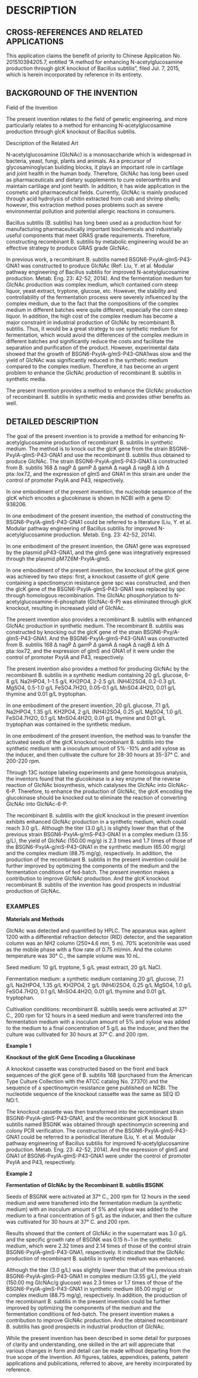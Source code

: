 # DESCRIPTION

## CROSS-REFERENCES AND RELATED APPLICATIONS

This application claims the benefit of priority to Chinese Application No. 201510394205.7, entitled “A method for enhancing N-acetylglucosamine production through glcK knockout of Bacillus subtilis”, filed Jul. 7, 2015, which is herein incorporated by reference in its entirety.

## BACKGROUND OF THE INVENTION

Field of the Invention

The present invention relates to the field of genetic engineering, and more particularly relates to a method for enhancing N-acetylglucosamine production through glcK knockout of Bacillus subtilis.

Description of the Related Art

N-acetylglucosamine (GlcNAc) is a monosaccharide which is widespread in bacteria, yeast, fungi, plants and animals. As a precursor of glycosaminoglycan building blocks, it plays an important role in cartilage and joint health in the human body. Therefore, GlcNAc has long been used as pharmaceuticals and dietary supplements to cure osteroarthritis and maintain cartilage and joint health. In addition, it has wide application in the cosmetic and pharmaceutical fields. Currently, GlcNAc is mainly produced through acid hydrolysis of chitin extracted from crab and shrimp shells; however, this extraction method poses problems such as severe environmental pollution and potential allergic reactions in consumers.

Bacillus subtilis (B. subtilis) has long been used as a production host for manufacturing pharmaceutically important biochemicals and industrially useful components that meet GRAS grade requirements. Therefore, constructing recombinant B. subtilis by metabolic engineering would be an effective strategy to produce GRAS grade GlcNAc.

In previous work, a recombinant B. subtilis named BSGN6-PxylA-glmS-P43-GNA1 was constructed to produce GlcNAc (Ref: Liu, Y. et al. Modular pathway engineering of Bacillus subtilis for improved N-acetylglucosamine production. Metab. Eng. 23: 42-52, 2014). And the fermentation medium for GlcNAc production was complex medium, which contained corn steep liquor, yeast extract, tryptone, glucose, etc. However, the stability and controllability of the fermentation process were severely influenced by the complex medium, due to the fact that the compositions of the complex medium in different batches were quite different, especially the corn steep liquor. In addition, the high cost of the complex medium has become a major constraint in industrial production of GlcNAc by recombinant B. subtilis. Thus, it would be a great strategy to use synthetic medium for fermentation, which would avoid the differences of the complex medium in different batches and significantly reduce the costs and facilitate the separation and purification of the product. However, experimental data showed that the growth of BSGN6-PxylA-g/mS-P43-GNA1was slow and the yield of GlcNAc was significantly reduced in the synthetic medium compared to the complex medium. Therefore, it has become an urgent problem to enhance the GlcNAc production of recombinant B. subtilis in synthetic media.

The present invention provides a method to enhance the GlcNAc production of recombinant B. subtilis in synthetic media and provides other benefits as well.

## DETAILED DESCRIPTION

The goal of the present invention is to provide a method for enhancing N-acetylglucosamine production of recombinant B. subtilis in synthetic medium. The method is to knock out the glcK gene from the strain BSGN6-PxylA-glmS-P43-GNA1 and use the recombinant B. subtilis thus obtained to produce GlcNAc. The strain BSGN6-PxylA-glmS-P43-GNA1 is constructed from B. subtilis 168 Δ nagP Δ gamP Δ gamA Δ nagA Δ nagB Δ ldh Δ pta::lox72, and the expression of glmS and GNA1 in this strain are under the control of promoter PxylA and P43, respectively.

In one embodiment of the present invention, the nucleotide sequence of the glcK which encodes a glucokinase is shown in NCBI with a gene ID: 938206.

In one embodiment of the present invention, the method of constructing the BSGN6-PxylA-glmS-P43-GNA1 could be referred to a literature (Liu, Y. et al. Modular pathway engineering of Bacillus subtilis for improved N-acetylglucosamine production. Metab. Eng. 23: 42-52, 2014).

In one embodiment of the present invention, the GNA1 gene was expressed by the plasmid pP43-GNA1, and the glmS gene was integratively expressed through the plasmid pM7Z6M-PxylA-glmS.

In one embodiment of the present invention, the knockout of the glcK gene was achieved by two steps: first, a knockout cassette of glcK gene containing a spectinomycin resistance gene spc was constructed, and then the glcK gene of the BSGN6-PxylA-glmS-P43-GNA1 was replaced by spc through homologous recombination. The GlcNAc phosphorylation to N-acetylglucosamine-6-phosphate (GlcNAc-6-P) was eliminated through glcK knockout, resulting in increased yield of GlcNAc.

The present invention also provides a recombinant B. subtilis with enhanced GlcNAc production in synthetic medium. The recombinant B. subtilis was constructed by knocking out the glcK gene of the strain BSGN6-Pxy/A-glmS-P43-GNA1. And the BSGN6-PxylA-glmS-P43-GNA1 was constructed from B. subtilis 168 Δ nagP Δ gamP Δ gamA Δ nagA Δ nagB Δ ldh Δ pta::lox72, and the expression of glmS and GNA1 of it were under the control of promoter PxylA and P43, respectively.

The present invention also provides a method for producing GlcNAc by the recombinant B. subtilis in a synthetic medium containing 20 g/L glucose, 6-8 g/L Na2HPO4, 1-1.5 g/L KH2PO4, 2-2.5 g/L (NH4)2SO4, 0.2-0.3 g/L MgSO4, 0.5-1.0 g/L FeSO4.7H2O, 0.05-0.1 g/L MnSO4.4H2O, 0.01 g/L thymine and 0.01 g/L tryptophan.

In one embodiment of the present invention, 20 g/L glucose, 7.1 g/L Na2HPO4, 1.35 g/L KH2PO4, 2 g/L (NH4)2SO4, 0.25 g/L MgSO4, 1.0 g/L FeSO4.7H2O, 0.1 g/L MnSO4.4H2O, 0.01 g/L thymine and 0.01 g/L tryptophan was contained in the synthetic medium.

In one embodiment of the present invention, the method was to transfer the activated seeds of the glcK knockout recombinant B. subtilis into the synthetic medium with a inoculum amount of 5% -10% and add xylose as the inducer, and then cultivate the culture for 28-30 hours at 35-37° C. and 200-220 rpm.

Through 13C isotope labeling experiments and gene homologous analysis, the inventors found that the glucokinase is a key enzyme of the reverse reaction of GlcNAc biosynthesis, which catalyses the GlcNAc into GlcNAc-6-P. Therefore, to enhance the production of GlcNAc, the glcK encoding the glucokinase should be knocked out to eliminate the reaction of converting GlcNAc into GlcNAc-6-P.

The recombinant B. subtilis with the glcK knockout in the present invention exhibits enhanced GlcNAc production in a synthetic medium, which could reach 3.0 g/L. Although the titer (3.0 g/L) is slightly lower than that of the previous strain BSGN6-PxylA-g/mS-P43-GNA1 in a complex medium (3.55 g/L), the yield of GlcNAc (150.00 mg/g) is 2.3 times and 1.7 times of those of the BSGN6-PxylA-g/mS-P43-GNA1 in the synthetic medium (65.00 mg/g) and the complex medium (88.75 mg/g), respectively. In addition, the production of the recombinant B. subtilis in the present invention could be further improved by optimizing the components of the medium and the fermentation conditions of fed-batch. The present invention makes a contribution to improve GlcNAc production. And the glcK knockout recombinant B. subtilis of the invention has good prospects in industrial production of GlcNAc.

### EXAMPLES

**Materials and Methods**

GlcNAc was detected and quantified by HPLC. The apparatus was agilent 1200 with a differential refraction detector (RID) detector, and the separation column was an NH2 column (250*4.6 mm, 5 m). 70% acetonitrile was used as the mobile phase with a flow rate of 0.75 ml/min. And the column temperature was 30° C., the sample volume was 10 nL.

Seed medium: 10 g/L tryptone, 5 g/L yeast extract, 20 g/L NaCl.

Fermentation medium: a synthetic medium containing 20 g/L glucose, 7.1 g/L Na2HPO4, 1.35 g/L KH2PO4, 2 g/L (NH4)2SO4, 0.25 g/L MgSO4, 1.0 g/L FeSO4.7H2O, 0.1 g/L MnSO4.4H2O, 0.01 g/L thymine and 0.01 g/L tryptophan.

Cultivation conditions: recombinant B. subtilis seeds were activated at 37° C., 200 rpm for 12 hours in a seed medium and were transferred into the fermentation medium with a inoculum amount of 5% and xylose was added to the medium to a final concentration of 5 g/L as the inducer, and then the culture was cultivated for 30 hours at 37° C. and 200 rpm.

**Example 1**

**Knockout of the glcK Gene Encoding a Glucokinase**

A knockout cassette was constructed based on the front and back sequences of the glcK gene of B. subtilis 168 (purchased from the American Type Culture Collection with the ATCC catalog No. 27370) and the sequence of a spectinomycin resistance gene published on NCBI. The nucleotide sequence of the knockout cassette was the same as SEQ ID NO:1.

The knockout cassette was then transformed into the recombinant strain BSGN6-PxylA-glmS-P43-GNA1, and the recombinant glcK knockout B. subtilis named BSGNK was obtained through spectinomycin screening and colony PCR verification. The construction of the BSGN6-PxylA-glmS-P43-GNA1 could be referred to a periodical literature (Liu, Y. et al. Modular pathway engineering of Bacillus subtilis for improved N-acetylglucosamine production. Metab. Eng. 23: 42-52, 2014). And the expression of glmS and GNA1 of BSGN6-PxylA-glmS-P43-GNA1 were under the control of promoter PxylA and P43, respectively.

**Example 2**

**Fermentation of GlcNAc by the Recombinant B. subtilis BSGNK**

Seeds of BSGNK were activated at 37° C., 200 rpm for 12 hours in the seed medium and were transferred into the fermentation medium (a synthetic medium) with an inoculum amount of 5% and xylose was added to the medium to a final concentration of 5 g/L as the inducer, and then the culture was cultivated for 30 hours at 37° C. and 200 rpm.

Results showed that the content of GlcNAc in the supernatant was 3.0 g/L and the specific growth rate of BSGNK was 0.15 h−1 in the synthetic medium, which were 2.32 times and 2.14 times of those of the control strain BSGN6-PxylA-glmS-P43-GNA1, respectively. It indicated that the GlcNAc production of recombinant B. subtilis in synthetic medium was enhanced.

Although the titer (3.0 g/L) was slightly lower than that of the previous strain BSGN6-PxylA-glmS-P43-GNA1 in complex medium (3.55 g/L), the yield (150.00 mg GlcNAc/g glucose) was 2.3 times or 1.7 times of those of the BSGN6-PxylA-glmS-P43-GNA1 in synthetic medium (65.00 mg/g) or complex medium (88.75 mg/g), respectively. In addition, the production of the recombinant B. subtilis in the present invention could be further improved by optimizing the components of the medium and the fermentation conditions of fed-batch. The present invention makes a contribution to improve GlcNAc production. And the obtained recombinant B. subtilis has good prospects in industrial production of GlcNAc.

While the present invention has been described in some detail for purposes of clarity and understanding, one skilled in the art will appreciate that various changes in form and detail can be made without departing from the true scope of the invention. All figures, tables, appendices, patents, patent applications and publications, referred to above, are hereby incorporated by reference.

